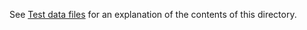 
See [Test data files](../../docs/data_files.md) for an explanation of the contents of this directory.
